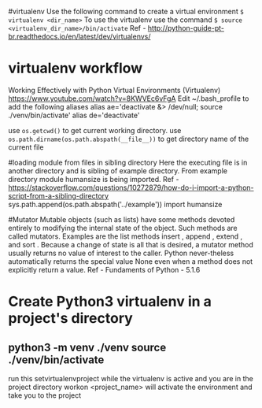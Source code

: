 #virtualenv
Use the following command to create a virtual environment ```$ virtualenv <dir_name>```
To use the virtualenv use the command ```$ source <virtualenv_dir_name>/bin/activate```
Ref -
http://python-guide-pt-br.readthedocs.io/en/latest/dev/virtualenvs/

# virtualenv workflow
Working Effectively with Python Virtual Environments (Virtualenv)
https://www.youtube.com/watch?v=8KWVEc6vFgA
Edit ~/.bash_profile to add the following aliases
alias ae='deactivate &> /dev/null; source ./venv/bin/activate'
alias de='deactivate'


use ```os.getcwd()``` to get current working directory.
use ```os.path.dirname(os.path.abspath(__file__))``` to get directory name of the current file


#loading module from files in sibling directory
Here the executing file is in another directory and is sibling of example directory. From example directory module humansize is being imported.
Ref - https://stackoverflow.com/questions/10272879/how-do-i-import-a-python-script-from-a-sibling-directory
  sys.path.append(os.path.abspath('../example'))
  import humansize

#Mutator
Mutable objects (such as lists) have some methods devoted entirely to modifying the internal state of the object.
Such methods are called mutators. Examples are the list methods insert , append , extend , and sort . Because a change of state is all that is desired, a mutator method usually returns no value of interest to the caller. Python never-theless automatically returns the special value None even when a method does not explicitly return a value.
Ref - Fundaments of Python - 5.1.6

# Create Python3 virtualenv in a project's directory
python3 -m venv ./venv
source ./venv/bin/activate
--------------------------------------------------------------------

run this setvirtualenvproject while the virtualenv is active and you are in the project directory
workon <project_name> will activate the environment and take you to the project
